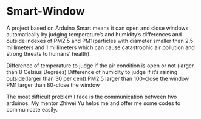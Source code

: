 # Smart-Window
A project based on Arduino
Smart means it can open and close windows automatically by judging temperature’s and humidity’s differences and outside indexes of PM2.5 and PM1(particles with diameter smaller than 2.5 millimeters and 1 millimeters which can cause catastrophic air pollution and strong threats to humans’ health).  

Difference of temperature to judge if the air condition is open or not (larger than 8 Celsius Degrees)
Difference of humidity to judge if it’s raining outside(larger than 30 per cent)
PM2.5 larger than 100-close the window
PM1 larger than 80-close the window

The most difficult problem I face is the communication between two arduinos. My mentor Zhiwei Yu helps me and offer me some codes to communicate easily. 
